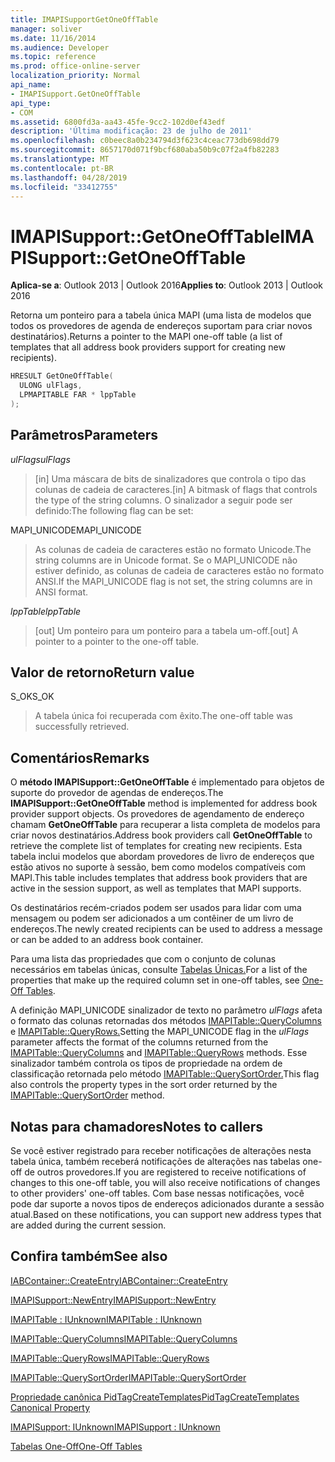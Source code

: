 ```yaml
---
title: IMAPISupportGetOneOffTable
manager: soliver
ms.date: 11/16/2014
ms.audience: Developer
ms.topic: reference
ms.prod: office-online-server
localization_priority: Normal
api_name:
- IMAPISupport.GetOneOffTable
api_type:
- COM
ms.assetid: 6800fd3a-aa43-45fe-9cc2-102d0ef43edf
description: 'Última modificação: 23 de julho de 2011'
ms.openlocfilehash: c0beec8a0b234794d3f623c4ceac773db698dd79
ms.sourcegitcommit: 8657170d071f9bcf680aba50b9c07f2a4fb82283
ms.translationtype: MT
ms.contentlocale: pt-BR
ms.lasthandoff: 04/28/2019
ms.locfileid: "33412755"
---
```

# <a name="imapisupportgetoneofftable"></a><span data-ttu-id="20703-103">IMAPISupport::GetOneOffTable</span><span class="sxs-lookup"><span data-stu-id="20703-103">IMAPISupport::GetOneOffTable</span></span>

  
  
<span data-ttu-id="20703-104">**Aplica-se a**: Outlook 2013 | Outlook 2016</span><span class="sxs-lookup"><span data-stu-id="20703-104">**Applies to**: Outlook 2013 | Outlook 2016</span></span> 
  
<span data-ttu-id="20703-105">Retorna um ponteiro para a tabela única MAPI (uma lista de modelos que todos os provedores de agenda de endereços suportam para criar novos destinatários).</span><span class="sxs-lookup"><span data-stu-id="20703-105">Returns a pointer to the MAPI one-off table (a list of templates that all address book providers support for creating new recipients).</span></span>
  
```cpp
HRESULT GetOneOffTable(
  ULONG ulFlags,
  LPMAPITABLE FAR * lppTable
);
```

## <a name="parameters"></a><span data-ttu-id="20703-106">Parâmetros</span><span class="sxs-lookup"><span data-stu-id="20703-106">Parameters</span></span>

 <span data-ttu-id="20703-107">_ulFlags_</span><span class="sxs-lookup"><span data-stu-id="20703-107">_ulFlags_</span></span>
  
> <span data-ttu-id="20703-108">[in] Uma máscara de bits de sinalizadores que controla o tipo das colunas de cadeia de caracteres.</span><span class="sxs-lookup"><span data-stu-id="20703-108">[in] A bitmask of flags that controls the type of the string columns.</span></span> <span data-ttu-id="20703-109">O sinalizador a seguir pode ser definido:</span><span class="sxs-lookup"><span data-stu-id="20703-109">The following flag can be set:</span></span>
    
<span data-ttu-id="20703-110">MAPI_UNICODE</span><span class="sxs-lookup"><span data-stu-id="20703-110">MAPI_UNICODE</span></span> 
  
> <span data-ttu-id="20703-111">As colunas de cadeia de caracteres estão no formato Unicode.</span><span class="sxs-lookup"><span data-stu-id="20703-111">The string columns are in Unicode format.</span></span> <span data-ttu-id="20703-112">Se o MAPI_UNICODE não estiver definido, as colunas de cadeia de caracteres estão no formato ANSI.</span><span class="sxs-lookup"><span data-stu-id="20703-112">If the MAPI_UNICODE flag is not set, the string columns are in ANSI format.</span></span>
    
 <span data-ttu-id="20703-113">_lppTable_</span><span class="sxs-lookup"><span data-stu-id="20703-113">_lppTable_</span></span>
  
> <span data-ttu-id="20703-114">[out] Um ponteiro para um ponteiro para a tabela um-off.</span><span class="sxs-lookup"><span data-stu-id="20703-114">[out] A pointer to a pointer to the one-off table.</span></span>
    
## <a name="return-value"></a><span data-ttu-id="20703-115">Valor de retorno</span><span class="sxs-lookup"><span data-stu-id="20703-115">Return value</span></span>

<span data-ttu-id="20703-116">S_OK</span><span class="sxs-lookup"><span data-stu-id="20703-116">S_OK</span></span> 
  
> <span data-ttu-id="20703-117">A tabela única foi recuperada com êxito.</span><span class="sxs-lookup"><span data-stu-id="20703-117">The one-off table was successfully retrieved.</span></span>
    
## <a name="remarks"></a><span data-ttu-id="20703-118">Comentários</span><span class="sxs-lookup"><span data-stu-id="20703-118">Remarks</span></span>

<span data-ttu-id="20703-119">O **método IMAPISupport::GetOneOffTable** é implementado para objetos de suporte do provedor de agendas de endereços.</span><span class="sxs-lookup"><span data-stu-id="20703-119">The **IMAPISupport::GetOneOffTable** method is implemented for address book provider support objects.</span></span> <span data-ttu-id="20703-120">Os provedores de agendamento de endereço chamam **GetOneOffTable** para recuperar a lista completa de modelos para criar novos destinatários.</span><span class="sxs-lookup"><span data-stu-id="20703-120">Address book providers call **GetOneOffTable** to retrieve the complete list of templates for creating new recipients.</span></span> <span data-ttu-id="20703-121">Esta tabela inclui modelos que abordam provedores de livro de endereços que estão ativos no suporte à sessão, bem como modelos compatíveis com MAPI.</span><span class="sxs-lookup"><span data-stu-id="20703-121">This table includes templates that address book providers that are active in the session support, as well as templates that MAPI supports.</span></span> 
  
<span data-ttu-id="20703-122">Os destinatários recém-criados podem ser usados para lidar com uma mensagem ou podem ser adicionados a um contêiner de um livro de endereços.</span><span class="sxs-lookup"><span data-stu-id="20703-122">The newly created recipients can be used to address a message or can be added to an address book container.</span></span>
  
<span data-ttu-id="20703-123">Para uma lista das propriedades que com o conjunto de colunas necessários em tabelas únicas, consulte [Tabelas Únicas.](one-off-tables.md)</span><span class="sxs-lookup"><span data-stu-id="20703-123">For a list of the properties that make up the required column set in one-off tables, see [One-Off Tables](one-off-tables.md).</span></span>
  
<span data-ttu-id="20703-124">A definição MAPI_UNICODE sinalizador de texto no parâmetro _ulFlags_ afeta o formato das colunas retornadas dos métodos [IMAPITable::QueryColumns](imapitable-querycolumns.md) e [IMAPITable::QueryRows.](imapitable-queryrows.md)</span><span class="sxs-lookup"><span data-stu-id="20703-124">Setting the MAPI_UNICODE flag in the  _ulFlags_ parameter affects the format of the columns returned from the [IMAPITable::QueryColumns](imapitable-querycolumns.md) and [IMAPITable::QueryRows](imapitable-queryrows.md) methods.</span></span> <span data-ttu-id="20703-125">Esse sinalizador também controla os tipos de propriedade na ordem de classificação retornada pelo método [IMAPITable::QuerySortOrder.](imapitable-querysortorder.md)</span><span class="sxs-lookup"><span data-stu-id="20703-125">This flag also controls the property types in the sort order returned by the [IMAPITable::QuerySortOrder](imapitable-querysortorder.md) method.</span></span> 
  
## <a name="notes-to-callers"></a><span data-ttu-id="20703-126">Notas para chamadores</span><span class="sxs-lookup"><span data-stu-id="20703-126">Notes to callers</span></span>

<span data-ttu-id="20703-127">Se você estiver registrado para receber notificações de alterações nesta tabela única, também receberá notificações de alterações nas tabelas one-off de outros provedores.</span><span class="sxs-lookup"><span data-stu-id="20703-127">If you are registered to receive notifications of changes to this one-off table, you will also receive notifications of changes to other providers' one-off tables.</span></span> <span data-ttu-id="20703-128">Com base nessas notificações, você pode dar suporte a novos tipos de endereços adicionados durante a sessão atual.</span><span class="sxs-lookup"><span data-stu-id="20703-128">Based on these notifications, you can support new address types that are added during the current session.</span></span>
  
## <a name="see-also"></a><span data-ttu-id="20703-129">Confira também</span><span class="sxs-lookup"><span data-stu-id="20703-129">See also</span></span>



[<span data-ttu-id="20703-130">IABContainer::CreateEntry</span><span class="sxs-lookup"><span data-stu-id="20703-130">IABContainer::CreateEntry</span></span>](iabcontainer-createentry.md)
  
[<span data-ttu-id="20703-131">IMAPISupport::NewEntry</span><span class="sxs-lookup"><span data-stu-id="20703-131">IMAPISupport::NewEntry</span></span>](imapisupport-newentry.md)
  
[<span data-ttu-id="20703-132">IMAPITable : IUnknown</span><span class="sxs-lookup"><span data-stu-id="20703-132">IMAPITable : IUnknown</span></span>](imapitableiunknown.md)
  
[<span data-ttu-id="20703-133">IMAPITable::QueryColumns</span><span class="sxs-lookup"><span data-stu-id="20703-133">IMAPITable::QueryColumns</span></span>](imapitable-querycolumns.md)
  
[<span data-ttu-id="20703-134">IMAPITable::QueryRows</span><span class="sxs-lookup"><span data-stu-id="20703-134">IMAPITable::QueryRows</span></span>](imapitable-queryrows.md)
  
[<span data-ttu-id="20703-135">IMAPITable::QuerySortOrder</span><span class="sxs-lookup"><span data-stu-id="20703-135">IMAPITable::QuerySortOrder</span></span>](imapitable-querysortorder.md)
  
[<span data-ttu-id="20703-136">Propriedade canônica PidTagCreateTemplates</span><span class="sxs-lookup"><span data-stu-id="20703-136">PidTagCreateTemplates Canonical Property</span></span>](pidtagcreatetemplates-canonical-property.md)
  
[<span data-ttu-id="20703-137">IMAPISupport: IUnknown</span><span class="sxs-lookup"><span data-stu-id="20703-137">IMAPISupport : IUnknown</span></span>](imapisupportiunknown.md)


[<span data-ttu-id="20703-138">Tabelas One-Off</span><span class="sxs-lookup"><span data-stu-id="20703-138">One-Off Tables</span></span>](one-off-tables.md)

